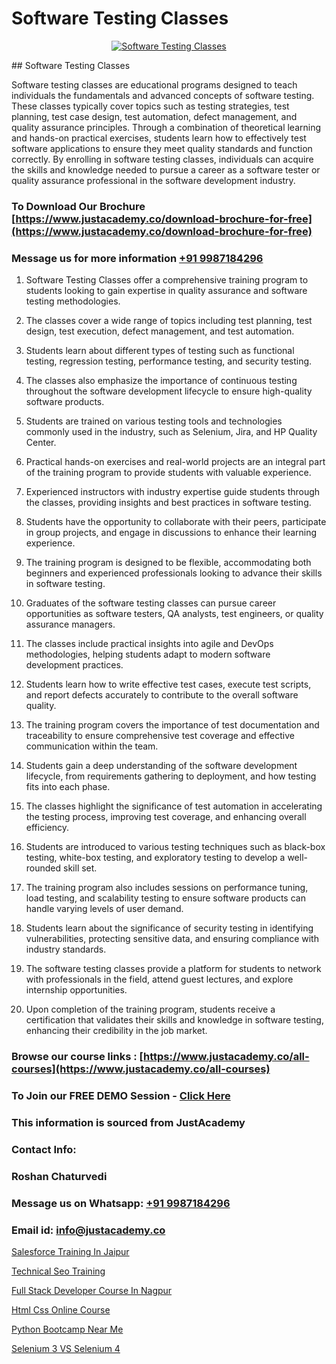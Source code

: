 # Software Testing Classes

<p align="center">
  <a href="https://justacademy.co/program-detail/software-testing">
    <img src="https://justacademy.co/storage2/program_images/1704700438.webp" alt="Software Testing Classes">
  </a>
</p>
## Software Testing Classes

Software testing classes are educational programs designed to teach individuals the fundamentals and advanced concepts of software testing. These classes typically cover topics such as testing strategies, test planning, test case design, test automation, defect management, and quality assurance principles. Through a combination of theoretical learning and hands-on practical exercises, students learn how to effectively test software applications to ensure they meet quality standards and function correctly. By enrolling in software testing classes, individuals can acquire the skills and knowledge needed to pursue a career as a software tester or quality assurance professional in the software development industry.
### To Download Our Brochure [https://www.justacademy.co/download-brochure-for-free](https://www.justacademy.co/download-brochure-for-free)
### Message us for more information [+91 9987184296](https://api.whatsapp.com/send?phone=919987184296)
1) Software Testing Classes offer a comprehensive training program to students looking to gain expertise in quality assurance and software testing methodologies. 

2) The classes cover a wide range of topics including test planning, test design, test execution, defect management, and test automation.

3) Students learn about different types of testing such as functional testing, regression testing, performance testing, and security testing.

4) The classes also emphasize the importance of continuous testing throughout the software development lifecycle to ensure high-quality software products.

5) Students are trained on various testing tools and technologies commonly used in the industry, such as Selenium, Jira, and HP Quality Center.

6) Practical hands-on exercises and real-world projects are an integral part of the training program to provide students with valuable experience.

7) Experienced instructors with industry expertise guide students through the classes, providing insights and best practices in software testing.

8) Students have the opportunity to collaborate with their peers, participate in group projects, and engage in discussions to enhance their learning experience.

9) The training program is designed to be flexible, accommodating both beginners and experienced professionals looking to advance their skills in software testing.

10) Graduates of the software testing classes can pursue career opportunities as software testers, QA analysts, test engineers, or quality assurance managers.

11) The classes include practical insights into agile and DevOps methodologies, helping students adapt to modern software development practices.

12) Students learn how to write effective test cases, execute test scripts, and report defects accurately to contribute to the overall software quality.

13) The training program covers the importance of test documentation and traceability to ensure comprehensive test coverage and effective communication within the team.

14) Students gain a deep understanding of the software development lifecycle, from requirements gathering to deployment, and how testing fits into each phase.

15) The classes highlight the significance of test automation in accelerating the testing process, improving test coverage, and enhancing overall efficiency.

16) Students are introduced to various testing techniques such as black-box testing, white-box testing, and exploratory testing to develop a well-rounded skill set.

17) The training program also includes sessions on performance tuning, load testing, and scalability testing to ensure software products can handle varying levels of user demand.

18) Students learn about the significance of security testing in identifying vulnerabilities, protecting sensitive data, and ensuring compliance with industry standards.

19) The software testing classes provide a platform for students to network with professionals in the field, attend guest lectures, and explore internship opportunities.

20) Upon completion of the training program, students receive a certification that validates their skills and knowledge in software testing, enhancing their credibility in the job market.

### Browse our course links : [https://www.justacademy.co/all-courses](https://www.justacademy.co/all-courses) 
### To Join our FREE DEMO Session - [Click Here](https://www.justacademy.co/register-for-course-demo)


### This information is sourced from JustAcademy
### Contact Info:
### Roshan Chaturvedi
### Message us on Whatsapp: [+91 9987184296](https://api.whatsapp.com/send?phone=919987184296)
### Email id: [info@justacademy.co](mailto:info@justacademy.co)
                
[Salesforce Training In Jaipur](https://www.linkedin.com/pulse/salesforce-training-jaipur-justacademy-london-0pygf?trackingId=LG4oGIZoKYz74DdN5rFAAg%3D%3D&lipi=urn%3Ali%3Apage%3Ad_flagship3_company_admin%3BktV9tJs7QaWTumhj4BQ9XQ%3D%3D)

[Technical Seo Training](https://www.linkedin.com/pulse/technical-seo-training-justacademy-cupertino-kckgc?trackingId=jE51ms2d5D6VuLYS1YzmSQ%3D%3D&lipi=urn%3Ali%3Apage%3Ad_flagship3_company_admin%3BgBhGnALRQwW8mE6l8mJTTg%3D%3D)

[Full Stack Developer Course In Nagpur](https://medium.com/@abhidnya.1068/full-stack-developer-course-in-nagpur-4d7be32fadb9)

[Html Css Online Course](https://medium.com/@kamblerajas684/html-css-online-course-cfc53dc17150)

[Python Bootcamp Near Me](https://justacademyin.github.io/justacademy/python-bootcamp-near-me)

[Selenium 3 VS Selenium 4](https://justacademyin.github.io/justacademy/selenium-3-vs-selenium-4)


